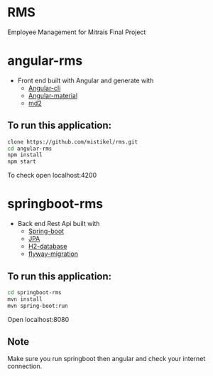 # RMS
Employee Management for Mitrais Final Project

# angular-rms
* Front end built with Angular and generate with 
    * [Angular-cli](https://github.com/angular/angular-cli)
    * [Angular-material](https://github.com/angular/material2)
    * [md2](https://www.npmjs.com/package/md2)
## To run this application:
```bash
clone https://github.com/mistikel/rms.git
cd angular-rms
npm install
npm start
```
To check open localhost:4200
# springboot-rms
* Back end Rest Api built with 
  * [Spring-boot](https://projects.spring.io/spring-boot/)
  * [JPA](https://spring.io/guides/gs/accessing-data-jpa/)
  * [H2-database](http://www.h2database.com/html/main.html)
  * [flyway-migration](https://flywaydb.org/)
## To run this application:
```bash
cd springboot-rms
mvn install
mvn spring-boot:run
```
Open localhost:8080

## Note
Make sure you run springboot then angular and check your internet connection.




